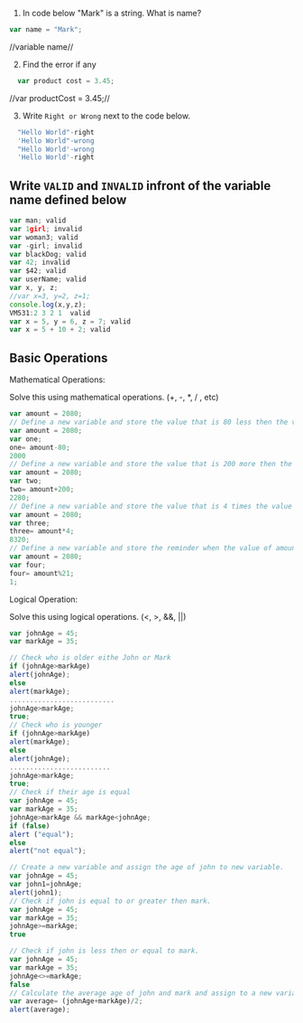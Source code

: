 1. In code below "Mark" is a string.  What is name?
```js
var name = "Mark";
```
//variable name//

2. Find the error if any
```js
  var product cost = 3.45;
```
//var productCost = 3.45;//

3. Write `Right or Wrong` next to the code below.

```js
  "Hello World"-right
  'Hello World"-wrong
  "Hello World'-wrong
  'Hello World'-right
```

## Write `VALID` and `INVALID` infront of the variable name defined below
```js
var man; valid
var 1girl; invalid
var woman3; valid
var -girl; invalid
var blackDog; valid
var 42; invalid
var $42; valid
var userName; valid
var x, y, z;
//var x=3, y=2, z=1;
console.log(x,y,z);
VM531:2 3 2 1  valid
var x = 5, y = 6, z = 7; valid
var x = 5 + 10 + 2; valid
```

## Basic Operations

Mathematical Operations:

Solve this using mathematical operations. (+, -, *, / , etc)

```js
var amount = 2080;
// Define a new variable and store the value that is 80 less then the value of amount.
var amount = 2080;
var one;
one= amount-80;
2000
// Define a new variable and store the value that is 200 more then the value of amount.
var amount = 2080;
var two;
two= amount+200;
2280;
// Define a new variable and store the value that is 4 times the value of amount.
var amount = 2080;
var three;
three= amount*4;
8320;
// Define a new variable and store the reminder when the value of amount is  divided by 21.
var amount = 2080;
var four;
four= amount%21;
1;
```

Logical Operation:

Solve this using logical operations. (<, >, &&, ||)

```js
var johnAge = 45;
var markAge = 35;

// Check who is older eithe John or Mark
if (johnAge>markAge)
alert(johnAge);
else
alert(markAge);
..........................
johnAge>markAge;
true;
// Check who is younger
if (johnAge>markAge)
alert(markAge);
else
alert(johnAge);
.........................
johnAge>markAge;
true;
// Check if their age is equal
var johnAge = 45;
var markAge = 35;
johnAge>markAge && markAge<johnAge;
if (false)
alert ("equal");
else
alert("not equal");

// Create a new variable and assign the age of john to new variable.
var johnAge = 45;
var john1=johnAge;
alert(john1);
// Check if john is equal to or greater then mark.
var johnAge = 45;
var markAge = 35;
johnAge>=markAge;
true

// Check if john is less then or equal to mark.
var johnAge = 45;
var markAge = 35;
johnAge<>=markAge;
false
// Calculate the average age of john and mark and assign to a new variable.
var average= (johnAge+markAge)/2;
alert(average);
```